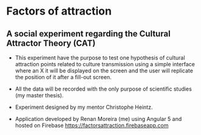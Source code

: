 # Factors of attraction
## A social experiment regarding the Cultural Attractor Theory (CAT)  

- This experiment have the purpose to test one hypothesis of cultural attraction points related to culture transmission using a simple interface where an X it will be displayed on the screen and the user will replicate the position of it after a fill-out screen.

- All the data will be recorded with the only purpose of scientific studies (my master thesis).

- Experiment designed by my mentor Christophe Heintz.

- Application developed by Renan Moreira (me) using Angular 5 and hosted on Firebase https://factorsattraction.firebaseapp.com
